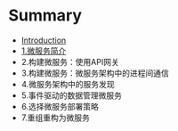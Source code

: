 # Summary

* [Introduction](README.md)
* [1.微服务简介](chapter1.md)
* 2.构建微服务：使用API​​网关
* 3.构建微服务：微服务架构中的进程间通信
* 4.微服务架构中的服务发现
* 5.事件驱动的数据管理微服务
* 6.选择微服务部署策略
* 7.重组重构为微服务

